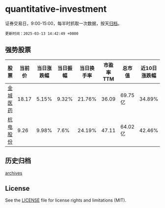 # quantitative-investment

证券交易日，9:00-15:00，每半时抓取一次数据，按天[归档](archives)。

`更新时间：2025-03-13 14:42:49 +0800`

## 强势股票

|股票|当前价|当日涨跌幅|当日振幅|当日换手率|市盈率TTM|总市值|近10日涨跌幅|
|----|----|----|----|----|----|----|----|
|[金城医药](https://xueqiu.com/S/SZ300233)|18.17|5.15%|9.32%|21.76%|36.09|69.75亿|34.89%|
|[杭电股份](https://xueqiu.com/S/SH603618)|9.26|9.98%|7.6%|24.19%|47.11|64.02亿|42.46%|

## 历史归档

[archives](archives)

## License

See the [LICENSE](LICENSE) file for license rights and limitations (MIT).